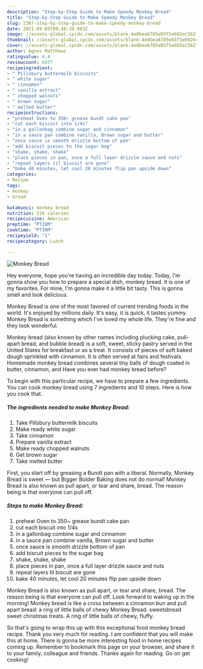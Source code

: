 ```yaml
---
description: "Step-by-Step Guide to Make Speedy Monkey Bread"
title: "Step-by-Step Guide to Make Speedy Monkey Bread"
slug: 2367-step-by-step-guide-to-make-speedy-monkey-bread
date: 2021-09-05T09:48:39.083Z
image: //assets-global.cpcdn.com/assets/blank-4e0bea6785e03f5e602ec562f230caae08da540cada707380b4fe1bbebba43da.png
thumbnail: //assets-global.cpcdn.com/assets/blank-4e0bea6785e03f5e602ec562f230caae08da540cada707380b4fe1bbebba43da.png
cover: //assets-global.cpcdn.com/assets/blank-4e0bea6785e03f5e602ec562f230caae08da540cada707380b4fe1bbebba43da.png
author: Agnes Matthews
ratingvalue: 4.4
reviewcount: 6477
recipeingredient:
- " Pillsbury buttermilk biscuits"
- " white sugar"
- " cinnamon"
- " vanilla extract"
- " chopped walnuts"
- " brown sugar"
- " melted butter"
recipeinstructions:
- "preheat Oven to 350~ grease bundt cake pan"
- "cut each biscuit into 1/4s"
- "in a gallonbag combine sugar and cinnamon"
- "in a sauce pan combine vanilla, Brown sugar and butter"
- "once sauce is smooth drizzle bottom of pan"
- "add biscuit pieces to the sugar bag"
- "shake, shake, shake"
- "place pieces in pan, once a full layer drizzle sauce and nuts"
- "repeat layers til biscuit are gone"
- "bake 40 minutes, let cool 20 minutes flip pan upside down"
categories:
- Recipe
tags:
- monkey
- bread

katakunci: monkey bread 
nutrition: 216 calories
recipecuisine: American
preptime: "PT28M"
cooktime: "PT30M"
recipeyield: "1"
recipecategory: Lunch

---
```



![Monkey Bread](//assets-global.cpcdn.com/assets/blank-4e0bea6785e03f5e602ec562f230caae08da540cada707380b4fe1bbebba43da.png)

Hey everyone, hope you're having an incredible day today. Today, I'm gonna show you how to prepare a special dish, monkey bread. It is one of my favorites. For mine, I'm gonna make it a little bit tasty. This is gonna smell and look delicious.

Monkey Bread is one of the most favored of current trending foods in the world. It's enjoyed by millions daily. It's easy, it is quick, it tastes yummy. Monkey Bread is something which I've loved my whole life. They're fine and they look wonderful.

Monkey bread (also known by other names including plucking cake, pull-apart bread, and bubble bread) is a soft, sweet, sticky pastry served in the United States for breakfast or as a treat. It consists of pieces of soft baked dough sprinkled with cinnamon. It is often served at fairs and festivals. Homemade monkey bread combines several tiny balls of dough coated in butter, cinnamon, and Have you ever had monkey bread before?


To begin with this particular recipe, we have to prepare a few ingredients. You can cook monkey bread using 7 ingredients and 10 steps. Here is how you cook that.

<!--inarticleads1-->

##### The ingredients needed to make Monkey Bread:

1. Take  Pillsbury buttermilk biscuits
1. Make ready  white sugar
1. Take  cinnamon
1. Prepare  vanilla extract
1. Make ready  chopped walnuts
1. Get  brown sugar
1. Take  melted butter


First, you start off by greasing a Bundt pan with a liberal. Normally, Monkey Bread is sweet — but Bigger Bolder Baking does not do normal! Monkey Bread is also known as pull apart, or tear and share, bread. The reason being is that everyone can pull off. 

<!--inarticleads2-->

##### Steps to make Monkey Bread:

1. preheat Oven to 350~ grease bundt cake pan
1. cut each biscuit into 1/4s
1. in a gallonbag combine sugar and cinnamon
1. in a sauce pan combine vanilla, Brown sugar and butter
1. once sauce is smooth drizzle bottom of pan
1. add biscuit pieces to the sugar bag
1. shake, shake, shake
1. place pieces in pan, once a full layer drizzle sauce and nuts
1. repeat layers til biscuit are gone
1. bake 40 minutes, let cool 20 minutes flip pan upside down


Monkey Bread is also known as pull apart, or tear and share, bread. The reason being is that everyone can pull off. Look forward to waking up in the morning! Monkey bread is like a cross between a cinnamon bun and pull apart bread: a ring of little balls of chewy Monkey Bread. sweetsbread sweet christmas treats. A ring of little balls of chewy, fluffy. 

So that's going to wrap this up with this exceptional food monkey bread recipe. Thank you very much for reading. I am confident that you will make this at home. There is gonna be more interesting food in home recipes coming up. Remember to bookmark this page on your browser, and share it to your family, colleague and friends. Thanks again for reading. Go on get cooking!
